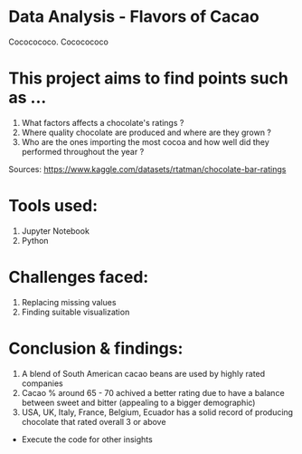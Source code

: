 # Data Analysis - Flavors of Cacao 
Cococococo.
Cococococo

# This project aims to find points such as ... 
1. What factors affects a chocolate's ratings ?
2. Where quality chocolate are produced and where are they grown ? 
3. Who are the ones importing the most cocoa and how well did they performed throughout the year ?

Sources: https://www.kaggle.com/datasets/rtatman/chocolate-bar-ratings 

# Tools used: 
1. Jupyter Notebook
2. Python

# Challenges faced:  
1. Replacing missing values 
2. Finding suitable visualization

# Conclusion & findings: 
1. A blend of South American cacao beans are used by highly rated companies 
2. Cacao % around 65 - 70 achived a better rating due to have a balance between sweet and bitter (appealing to a bigger demographic)
3. USA, UK, Italy, France, Belgium, Ecuador has a solid record of producing chocolate that rated overall 3 or above
* Execute the code for other insights
